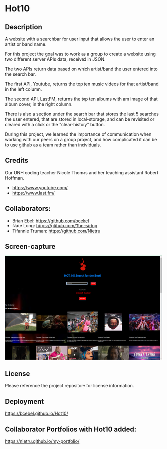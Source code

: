 # Hot10

## Description

A website with a searchbar for user input that allows the user to enter an artist or band name.

For this project the goal was to work as a group to create a website using two different server APIs data, received in JSON.

The two APIs return data based on which artist/band the user entered into the search bar.

The first API, Youtube, returns the top ten music videos for that artist/band in the left column.

The second API, LastFM, returns the top ten albums with am image of that album cover, in the right column.

There is also a section under the search bar that stores the last 5 searches the user entered, that are stored in local-storage, and can be revisited or cleared with a click or the "clear-history" button.

During this project, we learned the importance of communication when working with our peers on a group project, and how complicated it can be to use github as a team rather than individuals.

## Credits

Our UNH coding teacher Nicole Thomas and her teaching assistant Robert Hoffman.

- https://www.youtube.com/
- https://www.last.fm/

## Collaborators:

- Brian Ebel: https://github.com/bcebel
- Nate Long: https://github.com/Tunestring
- Tifannie Truman: https://github.com/Nietru

## Screen-capture

![Photo of the Hot10! music video and top album search webpage](/img/Capture2.PNG?raw=true "Hot 10! Deployment Screen-capture")

## License

Please reference the project repository for license information.

## Deployment

https://bcebel.github.io/Hot10/

## Collaborator Portfolios with Hot10 added:

https://nietru.github.io/my-portfolio/
